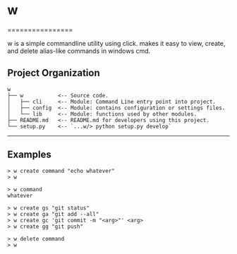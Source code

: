 # w
================

w is a simple commandline utility using click. makes it easy to view, create, and delete alias-like commands in windows cmd.

Project Organization
--------------------
    w
    ├── w           <-- Source code.
    │   ├── cli     <-- Module: Command Line entry point into project.
    │   ├── config  <-- Module: contains configuration or settings files.
    │   └── lib     <-- Module: functions used by other modules.
    ├── README.md   <-- README.md for developers using this project.
    └── setup.py    <-- `...w/> python setup.py develop`
--------------------

## Examples

```
> w create command "echo whatever"
> w

> w command
whatever

> w create gs "git status"
> w create ga "git add --all"
> w create gc 'git commit -m "<arg>"' <arg>
> w create gg "git push"

> w delete command
> w

```
